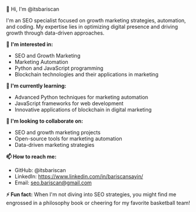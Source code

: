 👋 Hi, I'm @itsbariscan

I'm an SEO specialist focused on growth marketing strategies, automation, and coding. My expertise lies in optimizing digital presence and driving growth through data-driven approaches.

👀 **I'm interested in:**

- SEO and Growth Marketing
- Marketing Automation
- Python and JavaScript programming
- Blockchain technologies and their applications in marketing


**🌱 I'm currently learning:**

- Advanced Python techniques for marketing automation
- JavaScript frameworks for web development
- Innovative applications of blockchain in digital marketing


**💞️ I'm looking to collaborate on:**

- SEO and growth marketing projects
- Open-source tools for marketing automation
- Data-driven marketing strategies


**📫 How to reach me:**

- GitHub: @itsbariscan
- LinkedIn: https://www.linkedin.com/in/bariscansayin/
- Email: seo.bariscan@gmail.com


**⚡ Fun fact:** When I'm not diving into SEO strategies, you might find me engrossed in a philosophy book or cheering for my favorite basketball team!

